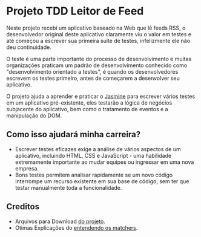 # Projeto TDD Leitor de Feed

Neste projeto recebi um aplicativo baseado na Web que lê feeds RSS, o desenvolvedor original deste aplicativo claramente viu o valor em testes e até começou a escrever sua primeira suíte de testes, infelizmente ele não deu continuidade.

O teste é uma parte importante do processo de desenvolvimento e muitas organizações praticam um padrão de desenvolvimento conhecido como "desenvolvimento orientado a testes", é quando os desenvolvedores escrevem os testes primeiro, antes de começarem a desenvolver seu aplicativo.

O projeto ajuda a aprender e praticar o [Jasmine](http://jasmine.github.io/) para escrever vários testes em um aplicativo pré-existente, eles testarão a lógica de negócios subjacente do aplicativo, bem como o tratamento de eventos e a manipulação do DOM.

## Como isso ajudará minha carreira?

* Escrever testes eficazes exige a análise de vários aspectos de um aplicativo, incluindo HTML, CSS e JavaScript - uma habilidade extremamente importante ao mudar equipes ou ingressar em uma nova empresa.
* Bons testes permitem analisar rapidamente se um novo código interrompe um recurso existente em sua base de código, sem ter que testar manualmente toda a funcionalidade.

## Creditos

* Arquivos para Download [do projeto](http://github.com/udacity/frontend-nanodegree-feedreader).
* Otimas Explicações do [entendendo os matchers](http://www.raphaelfabeni.com.br/jasmine-entendendo-matchers/).

